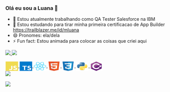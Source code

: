 ### Olá eu sou a Luana 👋

- 🔭 Estou atualmente trabalhando como QA Tester Salesforce na IBM
- 🌱 Estou estudando para tirar minha primeira certificacao de App Builder https://trailblazer.me/id/mluana
- 😄 Pronomes: ela/dela
- ⚡ Fun fact: Estou animada para colocar as coisas que criei aqui

<div>
<a href="https://github.com/mluanax">
<img height="140em" src="https://github-readme-stats.vercel.app/api?username=mluanax&amp;show_icons=true&amp;theme=white&amp;include_all_commits=true&amp;count_private=true"/>
<img height="140em" src="https://github-readme-stats.vercel.app/api/top-langs/?username=mluanax&amp;layout=compact&amp;langs_count=7&amp;theme=white" />
</div>
  
  <div style="display: inline_block"><br>
  <img align="center" alt="Rafa-Js" height="30" width="40" src="https://raw.githubusercontent.com/devicons/devicon/master/icons/javascript/javascript-plain.svg">
  <img align="center" alt="Rafa-Ts" height="30" width="40" src="https://raw.githubusercontent.com/devicons/devicon/master/icons/typescript/typescript-plain.svg">
  <img align="center" alt="Rafa-React" height="30" width="40" src="https://raw.githubusercontent.com/devicons/devicon/master/icons/react/react-original.svg">
  <img align="center" alt="Rafa-HTML" height="30" width="40" src="https://raw.githubusercontent.com/devicons/devicon/master/icons/html5/html5-original.svg">
  <img align="center" alt="Rafa-CSS" height="30" width="40" src="https://raw.githubusercontent.com/devicons/devicon/master/icons/css3/css3-original.svg">
  <img align="center" alt="Rafa-Python" height="30" width="40" src="https://raw.githubusercontent.com/devicons/devicon/master/icons/python/python-original.svg">
  <img align="center" alt="Rafa-Csharp" height="30" width="40" src="https://raw.githubusercontent.com/devicons/devicon/master/icons/csharp/csharp-original.svg">

</div>
  
  <div>
   <a href = "mailto:contatomarialuana@hotmail.com"><img src="https://img.shields.io/badge/-Gmail-%23333?style=for-the-badge&logo=gmail&logoColor=white" target="_blank"></a>
  
   <a href="https://www.linkedin.com/in/maria-luana" target="_blank"><img src="https://img.shields.io/badge/-LinkedIn-%230077B5?style=for-the-badge&logo=linkedin&logoColor=white" target="_blank"></a> 
  </div>
